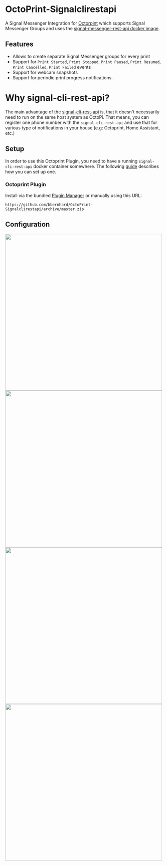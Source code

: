 # OctoPrint-Signalclirestapi

A Signal Messenger Integration for [Octorpint](https://octoprint.org/) which supports Signal Messenger Groups and uses the [signal-messenger-rest-api docker image](https://github.com/bbernhard/signal-cli-rest-api).

## Features

* Allows to create separate Signal Messenger groups for every print
* Support for `Print Started`, `Print Stopped`, `Print Paused`, `Print Resumed`, `Print Cancelled`, `Print Failed` events
* Support for webcam snapshots
* Support for periodic print progress notifications. 

# Why signal-cli-rest-api?

The main advantage of the [signal-cli-rest-api](https://github.com/bbernhard/signal-cli-rest-api) is, that it doesn't necessarily need to run on the same host system as OctoPi. That means, you can register one phone number with the `signal-cli-rest-api` and use that for various type of notifications in your house (e.g: Octoprint, Home Assistant, etc.)

## Setup

In order to use this Octoprint Plugin, you need to have a running `signal-cli-rest-api` docker container somewhere. The following [guide](https://github.com/bbernhard/signal-cli-rest-api/blob/master/doc/HOMEASSISTANT.md) describes how you can set up one.

### Octoprint Plugin

Install via the bundled [Plugin Manager](https://docs.octoprint.org/en/master/bundledplugins/pluginmanager.html)
or manually using this URL:

    https://github.com/bbernhard/OctoPrint-Signalclirestapi/archive/master.zip


## Configuration

<img src="https://raw.githubusercontent.com/bbernhard/Octoprint-Signalclirestapi/master/doc/config1.png" width="500">
<img src="https://raw.githubusercontent.com/bbernhard/Octoprint-Signalclirestapi/master/doc/config2.png" width="500">
<img src="https://raw.githubusercontent.com/bbernhard/Octoprint-Signalclirestapi/master/doc/config3.png" width="500">
<img src="https://raw.githubusercontent.com/bbernhard/Octoprint-Signalclirestapi/master/doc/config4.png" width="500">
